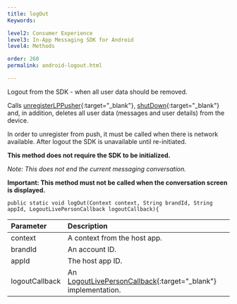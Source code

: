 ```yaml
---
title: logOut
Keywords:

level2: Consumer Experience
level3: In-App Messaging SDK for Android
level4: Methods

order: 260
permalink: android-logout.html

---
```


Logout from the SDK - when all user data should be removed.

Calls [unregisterLPPusher](android-unregisterlppusher.html){:target="_blank"}, [shutDown](android-shutdown.html){:target="_blank"} and, in addition, deletes all user data (messages and user details) from the device. 

In order to unregister from push, it must be called when there is network available. After logout the SDK is unavailable until re-initiated.

**This method does not require the SDK to be initialized.** 

*Note: This does not end the current messaging conversation.*

**Important: This method must not be called when the conversation screen is displayed.**
	
`public static void logOut(Context context, String brandId, String appId, LogoutLivePersonCallback logoutCallback){`

| Parameter | Description |
| :--- | :--- |
| context | A context from the host app. |
| brandId | An account ID. |
| appId | The host app ID. |
| logoutCallback | An [LogoutLivePersonCallback](android-callbacks-index.html){:target="_blank"} implementation. |